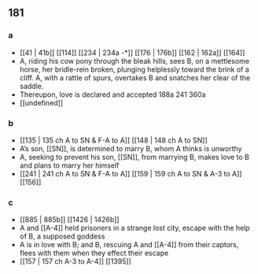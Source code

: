 ## 181
### a
- [[41 | 41b]] [[114]] [[234 | 234a -*]] [[176 | 176b]] [[162 | 162a]] [[164]] 
- A, riding his cow pony through the bleak hills, sees B, on a mettlesome horse, her bridle-rein broken, plunging helplessly toward the brink of a cliff. A, with a rattle of spurs, overtakes B and snatches her clear of the saddle.
- Thereupon, love is declared and accepted 188a 241 360a
- [[undefined]] 

### b
- [[135 | 135 ch A to SN &amp; F-A to A]] [[148 | 148 ch A to SN]] 
- A’s son, [[SN]], is determined to marry B, whom A thinks is unworthy
- A, seeking to prevent his son, [[SN]], from marrying B, makes love to B and plans to marry her himself
- [[241 | 241 ch A to SN &amp; F-A to A]] [[159 | 159 ch A to SN &amp; A-3 to A]] [[156]] 

### c
- [[885 | 885b]] [[1426 | 1426b]] 
- A and [[A-4]] held prisoners in a strange lost city, escape with the help of B, a supposed goddess
- A is in love with B; and B, rescuing A and [[A-4]] from their captors, flees with them when they effect their escape
- [[157 | 157 ch A-3 to A-4]] [[1395]] 

